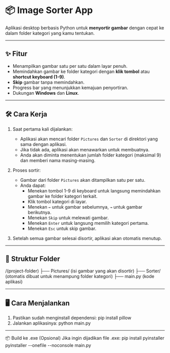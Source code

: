 # 📦 Image Sorter App

Aplikasi desktop berbasis Python untuk **menyortir gambar** dengan cepat ke dalam folder kategori yang kamu tentukan.

---

## ✨ Fitur
- Menampilkan gambar satu per satu dalam layar penuh.
- Memindahkan gambar ke folder kategori dengan **klik tombol** atau **shortcut keyboard (1-9)**.
- **Skip** gambar tanpa memindahkan.
- Progress bar yang menunjukkan kemajuan penyortiran.
- Dukungan **Windows** dan **Linux**.

---

## 🛠️ Cara Kerja
1. Saat pertama kali dijalankan:
   - Aplikasi akan mencari folder `Pictures` dan `Sorter` di direktori yang sama dengan aplikasi.
   - Jika tidak ada, aplikasi akan menawarkan untuk membuatnya.
   - Anda akan diminta menentukan jumlah folder kategori (maksimal 9) dan memberi nama masing-masing.

2. Proses sortir:
   - Gambar dari folder `Pictures` akan ditampilkan satu per satu.
   - Anda dapat:
     - Menekan tombol 1-9 di keyboard untuk langsung memindahkan gambar ke folder kategori terkait.
     - Klik tombol kategori di layar.
     - Menekan `←` untuk gambar sebelumnya, `→` untuk gambar berikutnya.
     - Menekan `Skip` untuk melewati gambar.
     - Menekan `Enter` untuk langsung memilih kategori pertama.
     - Menekan `Esc` untuk skip gambar.

3. Setelah semua gambar selesai disortir, aplikasi akan otomatis menutup.

---

## 📂 Struktur Folder
/(project-folder) 
├── Pictures/ (isi gambar yang akan disortir) 
├── Sorter/ (otomatis dibuat untuk menampung folder kategori) 
├── main.py (kode aplikasi)

---

## 🖥️ Cara Menjalankan
1. Pastikan sudah menginstall dependensi:
   pip install pillow
2. Jalankan aplikasinya:
    python main.py

---

📦 Build ke .exe (Opsional)
Jika ingin dijadikan file .exe:
pip install pyinstaller
pyinstaller --onefile --noconsole main.py
